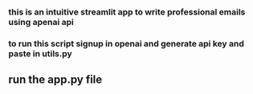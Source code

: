 ### this is an intuitive streamlit app to write professional emails using apenai api
### to run this script signup in openai and generate api key and paste in utils.py
## run the app.py file